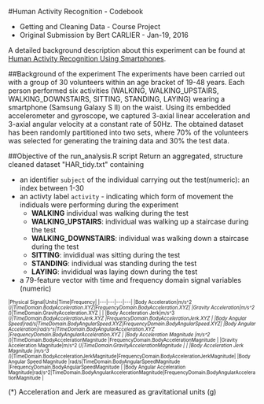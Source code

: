 #Human Activity Recognition - Codebook
* Getting and Cleaning Data - Course Project
* Original Submission by Bert CARLIER - Jan-19, 2016

A detailed background description about this experiment can be found at [Human Activity Recognition Using Smartphones](http://archive.ics.uci.edu/ml/datasets/Human+Activity+Recognition+Using+Smartphones). 

##Background of the experiment
The experiments have been carried out with a group of 30 volunteers within an age bracket of 19-48 years. Each person performed six activities (WALKING, WALKING_UPSTAIRS, WALKING_DOWNSTAIRS, SITTING, STANDING, LAYING) wearing a smartphone (Samsung Galaxy S II) on the waist. Using its embedded accelerometer and gyroscope, we captured 3-axial linear acceleration and 3-axial angular velocity at a constant rate of 50Hz. The obtained dataset has been randomly partitioned into two sets, where 70% of the volunteers was selected for generating the training data and 30% the test data. 

##Objective of the run_analysis.R script
Return an aggregated, structure cleaned dataset "HAR_tidy.txt" containing
* an identifier `subject` of the individual carrying out the test(numeric): an index between 1-30
* an activty label `activity` - indicating which form of movement the indiduals were performing during the experiment
  * **WALKING**  individual was walking during the test
  * **WALKING_UPSTAIRS**: individual was walking up a staircase during the test
  * **WALKING_DOWNSTAIRS**: individual was walking down a staircase during the test
  * **SITTING**: invididual was sitting during the test
  * **STANDING**: individual was standing during the test
  * **LAYING**: invididual was laying down during the test
* a 79-feature vector with time and frequency domain signal variables (numeric)

<sub><sup>
|Physical Signal|Units|Time|Frequency|
|---|---|---|---|
|Body Acceleration|m/s^2 (*)|TimeDomain.BodyAcceleration.XYZ|FrequencyDomain.BodyAcceleration.XYZ|
|Gravity Acceleration|m/s^2 (*)|TimeDomain.GravityAcceleration.XYZ	| |
|Body Acceleration Jerk|m/s^3 (*)|TimeDomain.BodyAccelerationJerk.XYZ	|FrequencyDomain.BodyAccelerationJerk.XYZ	|
|Body Angular Speed|rad/s|TimeDomain.BodyAngularSpeed.XYZ|FrequencyDomain.BodyAngularSpeed.XYZ|
|Body Angular Acceleration|rad/s^s|TimeDomain.BodyAngularAcceleration.XYZ	|FrequencyDomain.BodyAngularAcceleration.XYZ	|
|Body Acceleration Magnitude	|m/s^2 (*)|TimeDomain.BodyAccelerationMagnitude	|FrequencyDomain.BodyAccelerationMagnitude	|
|Gravity Acceleration Magnitude|m/s^2 (*)|TimeDomain.GravityAccelerationMagnitude	| |
|Body Acceleration Jerk Magnitude	|m/s^3 (*)|TimeDomain.BodyAccelerationJerkMagnitude|FrequencyDomain.BodyAccelerationJerkMagnitude|
|Body Angular Speed Magnitude	|rad/s|TimeDomain.BodyAngularSpeedMagnitude	|FrequencyDomain.BodyAngularSpeedMagnitude	|
|Body Angular Acceleration Magnitude|rad/s^2|TimeDomain.BodyAngularAccelerationMagnitude|FrequencyDomain.BodyAngularAccelerationMagnitude	|
</sup></sub>


(*) Acceleration and Jerk are measured as gravitational units (g)




